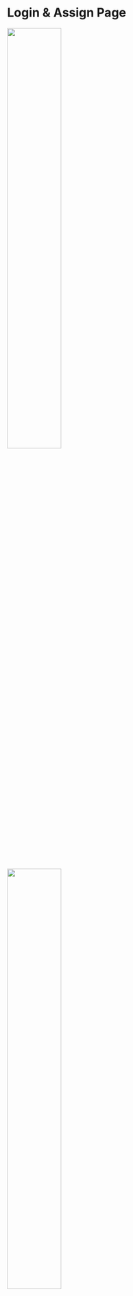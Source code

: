 # Login & Assign Page

<img src="https://user-images.githubusercontent.com/108450957/211133235-f13c6b59-9c06-45e9-96e9-c3d7bf11fc7a.png"  width="50%" height="50%"/>
<img src="https://user-images.githubusercontent.com/108450957/211133250-f8552b8a-4b49-4abd-ac36-a76274e1c724.png"  width="50%" height="50%"/>
<img src="https://user-images.githubusercontent.com/108450957/211133268-321d3a42-5cc2-4820-82ee-0c77734f4dde.png"  width="50%" height="50%"/>

